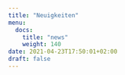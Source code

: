```yaml
---
title: "Neuigkeiten"
menu:
  docs:
    title: "news"
    weight: 140
date: 2021-04-23T17:50:01+02:00
draft: false
---
```



